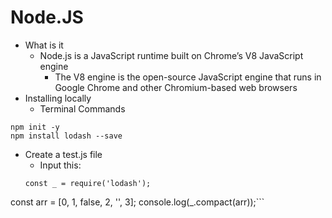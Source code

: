 # Node.JS

- What is it 
  - Node.js is a JavaScript runtime built on Chrome’s V8 JavaScript engine 
    - The V8 engine is the open-source JavaScript engine that runs in Google Chrome and other Chromium-based web browsers
- Installing locally
  - Terminal Commands
```
npm init -y
npm install lodash --save
```
  - Create a test.js file
    - Input this:
    ```
    const _ = require('lodash');

const arr = [0, 1, false, 2, '', 3];
console.log(_.compact(arr));```



